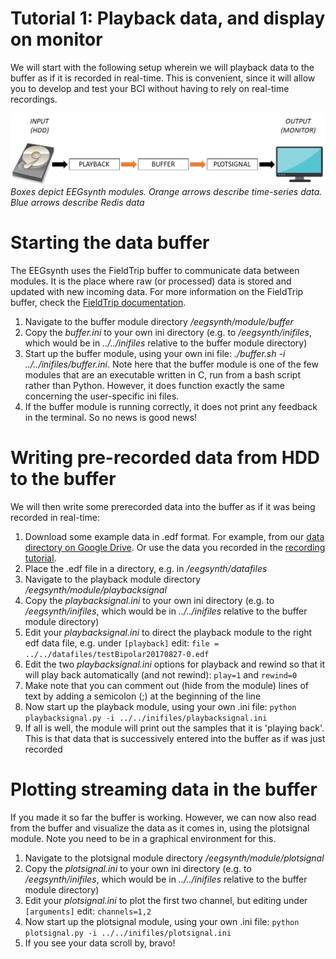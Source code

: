 
# Tutorial 1: Playback data, and display on monitor

We will start with the following setup wherein we will playback data to the buffer as if it is recorded in real-time. This is convenient, since it will allow you to develop and test your BCI without having to rely on real-time recordings.

![Schematic for Tutorial 1](figures/Tutorial1.png)  
*Boxes depict EEGsynth modules. Orange arrows describe time-series data. Blue arrows describe Redis data*

# Starting the data buffer

The EEGsynth uses the FieldTrip buffer to communicate data between modules. It is the place where raw (or processed) data is stored and updated with new incoming data. For more information on the FieldTrip buffer, check the [FieldTrip documentation](http://www.fieldtriptoolbox.org/development/realtime/buffer).

1.   Navigate to the buffer module directory _/eegsynth/module/buffer_
2.   Copy the _buffer.ini_ to your own ini directory (e.g. to _/eegsynth/inifiles_, which would be in _../../inifiles_ relative to the buffer module directory)
3.   Start up the buffer module, using your own ini file: _./buffer.sh -i ../../inifiles/buffer.ini_. Note here that the buffer module is one of the few modules that are an executable written in C, run from a bash script rather than Python. However, it does function exactly the same concerning the user-specific ini files.
4.   If the buffer module is running correctly, it does not print any feedback in the terminal. So no news is good news!

# Writing pre-recorded data from HDD to the buffer

We will then write some prerecorded data into the buffer as if it was being recorded in real-time:

1.   Download some example data in .edf format. For example, from our [data directory on Google Drive](https://drive.google.com/drive/folders/0B10S8PeNnxw1ZnZPbUh0RWk0cjA). Or use the data you recorded in the [recording tutorial](https://braincontrolclub.miraheze.org/wiki/Recording_tutorial "Recording tutorial").
2.   Place the .edf file in a directory, e.g. in _/eegsynth/datafiles_
3.   Navigate to the playback module directory _/eegsynth/module/playbacksignal_
4.   Copy the _playbacksignal.ini_ to your own ini directory (e.g. to _/eegsynth/inifiles_, which would be in 
_../../inifiles_ relative to the buffer module directory)
5.   Edit your _playbacksignal.ini_ to direct the playback module to the right edf data file, e.g. under ```[playback]```
 edit: ```file = ../../datafiles/testBipolar20170827-0.edf```
6.   Edit the two _playbacksignal.ini_ options for playback and rewind so that it will play back automatically 
(and not rewind): ```play=1``` and ```rewind=0```
7.   Make note that you can comment out (hide from the module) lines of text by adding a semicolon (;) at the beginning of the line
8.   Now start up the playback module, using your own .ini file: ```python playbacksignal.py -i ../../inifiles/playbacksignal.ini```
9.   If all is well, the module will print out the samples that it is 'playing back'. This is that data that is successively entered into the buffer as if was just recorded

# Plotting streaming data in the buffer

If you made it so far the buffer is working. However, we can now also read from the buffer and visualize the data as it comes in, using the plotsignal module. Note you need to be in a graphical environment for this.

1.   Navigate to the plotsignal module directory _/eegsynth/module/plotsignal_
2.   Copy the _plotsignal.ini_ to your own ini directory (e.g. to _/eegsynth/inifiles_, which would be in _../../inifiles_ relative to the buffer module directory)
3.   Edit your _plotsignal.ini_ to plot the first two channel, but editing under ```[arguments]``` edit: ```channels=1,2```
4.   Now start up the plotsignal module, using your own .ini file: ```python plotsignal.py -i ../../inifiles/plotsignal.ini```
5.   If you see your data scroll by, bravo!
